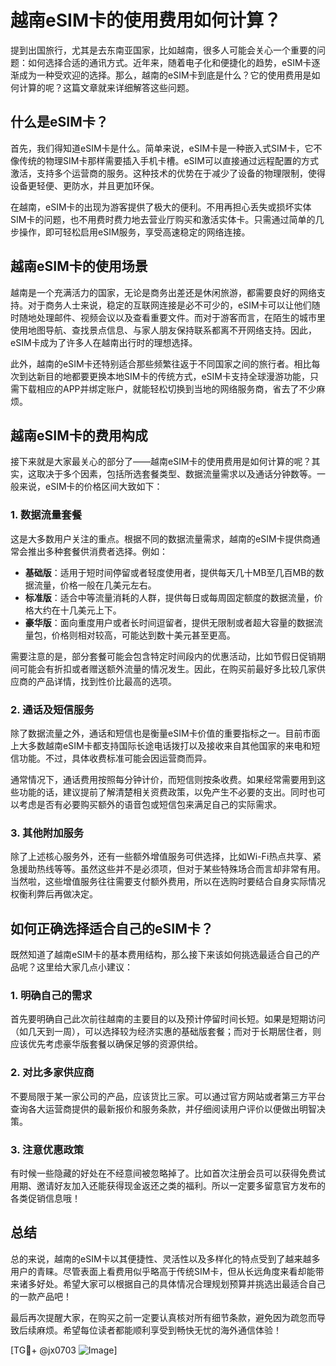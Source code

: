 # 越南eSIM卡的使用费用如何计算？

提到出国旅行，尤其是去东南亚国家，比如越南，很多人可能会关心一个重要的问题：如何选择合适的通讯方式。近年来，随着电子化和便捷化的趋势，eSIM卡逐渐成为一种受欢迎的选择。那么，越南的eSIM卡到底是什么？它的使用费用是如何计算的呢？这篇文章就来详细解答这些问题。

## 什么是eSIM卡？

首先，我们得知道eSIM卡是什么。简单来说，eSIM卡是一种嵌入式SIM卡，它不像传统的物理SIM卡那样需要插入手机卡槽。eSIM可以直接通过远程配置的方式激活，支持多个运营商的服务。这种技术的优势在于减少了设备的物理限制，使得设备更轻便、更防水，并且更加环保。

在越南，eSIM卡的出现为游客提供了极大的便利。不用再担心丢失或损坏实体SIM卡的问题，也不用费时费力地去营业厅购买和激活实体卡。只需通过简单的几步操作，即可轻松启用eSIM服务，享受高速稳定的网络连接。

## 越南eSIM卡的使用场景

越南是一个充满活力的国家，无论是商务出差还是休闲旅游，都需要良好的网络支持。对于商务人士来说，稳定的互联网连接是必不可少的，eSIM卡可以让他们随时随地处理邮件、视频会议以及查看重要文件。而对于游客而言，在陌生的城市里使用地图导航、查找景点信息、与家人朋友保持联系都离不开网络支持。因此，eSIM卡成为了许多人在越南出行时的理想选择。

此外，越南的eSIM卡还特别适合那些频繁往返于不同国家之间的旅行者。相比每次到达新目的地都要更换本地SIM卡的传统方式，eSIM卡支持全球漫游功能，只需下载相应的APP并绑定账户，就能轻松切换到当地的网络服务商，省去了不少麻烦。

## 越南eSIM卡的费用构成

接下来就是大家最关心的部分了——越南eSIM卡的使用费用是如何计算的呢？其实，这取决于多个因素，包括所选套餐类型、数据流量需求以及通话分钟数等。一般来说，eSIM卡的价格区间大致如下：

### 1. 数据流量套餐

这是大多数用户关注的重点。根据不同的数据流量需求，越南的eSIM卡提供商通常会推出多种套餐供消费者选择。例如：

- **基础版**：适用于短时间停留或者轻度使用者，提供每天几十MB至几百MB的数据流量，价格一般在几美元左右。
- **标准版**：适合中等流量消耗的人群，提供每日或每周固定额度的数据流量，价格大约在十几美元上下。
- **豪华版**：面向重度用户或者长时间逗留者，提供无限制或者超大容量的数据流量包，价格则相对较高，可能达到数十美元甚至更高。

需要注意的是，部分套餐可能会包含特定时间段内的优惠活动，比如节假日促销期间可能会有折扣或者赠送额外流量的情况发生。因此，在购买前最好多比较几家供应商的产品详情，找到性价比最高的选项。

### 2. 通话及短信服务

除了数据流量之外，通话和短信也是衡量eSIM卡价值的重要指标之一。目前市面上大多数越南eSIM卡都支持国际长途电话拨打以及接收来自其他国家的来电和短信功能。不过，具体收费标准可能会因运营商而异。

通常情况下，通话费用按照每分钟计价，而短信则按条收费。如果经常需要用到这些功能的话，建议提前了解清楚相关资费政策，以免产生不必要的支出。同时也可以考虑是否有必要购买额外的语音包或短信包来满足自己的实际需求。

### 3. 其他附加服务

除了上述核心服务外，还有一些额外增值服务可供选择，比如Wi-Fi热点共享、紧急援助热线等等。虽然这些并不是必须项，但对于某些特殊场合而言却非常有用。当然啦，这些增值服务往往需要支付额外费用，所以在选购时要结合自身实际情况权衡利弊后再做决定。

## 如何正确选择适合自己的eSIM卡？

既然知道了越南eSIM卡的基本费用结构，那么接下来该如何挑选最适合自己的产品呢？这里给大家几点小建议：

### 1. 明确自己的需求

首先要明确自己此次前往越南的主要目的以及预计停留时间长短。如果是短期访问（如几天到一周），可以选择较为经济实惠的基础版套餐；而对于长期居住者，则应该优先考虑豪华版套餐以确保足够的资源供给。

### 2. 对比多家供应商

不要局限于某一家公司的产品，应该货比三家。可以通过官方网站或者第三方平台查询各大运营商提供的最新报价和服务条款，并仔细阅读用户评价以便做出明智决策。

### 3. 注意优惠政策

有时候一些隐藏的好处在不经意间被忽略掉了。比如首次注册会员可以获得免费试用期、邀请好友加入还能获得现金返还之类的福利。所以一定要多留意官方发布的各类促销信息哦！

## 总结

总的来说，越南的eSIM卡以其便捷性、灵活性以及多样化的特点受到了越来越多用户的青睐。尽管表面上看费用似乎略高于传统SIM卡，但从长远角度来看却能带来诸多好处。希望大家可以根据自己的具体情况合理规划预算并挑选出最适合自己的一款产品吧！

最后再次提醒大家，在购买之前一定要认真核对所有细节条款，避免因为疏忽而导致后续麻烦。希望每位读者都能顺利享受到畅快无忧的海外通信体验！

[TG💪+ @jx0703 ![Image](https://github.com/user-attachments/assets/dbca1d08-cadb-493c-b0ec-ad6f7a83f270)]